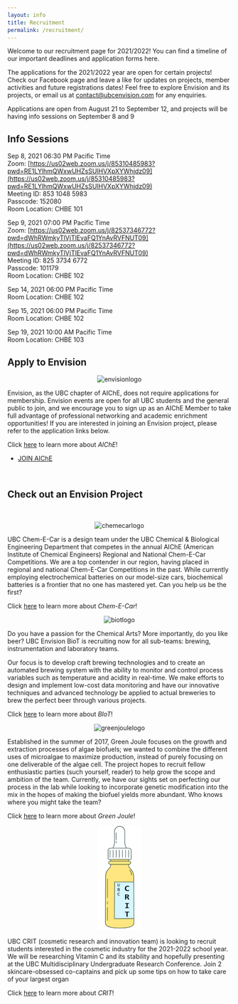 ```yaml
---
layout: info
title: Recruitment
permalink: /recruitment/
---
```


Welcome to our recruitment page for 2021/2022! You can find a timeline of our important deadlines and application forms here.  

The applications for the 2021/2022 year are open for certain projects! Check our Facebook page and leave a like for updates on projects, member activities and future registrations dates! Feel free to explore Envision and its projects, or email us at [contact@ubcenvision.com](mailto:contact@ubcenvision.com) for any enquiries.

Applications are open from August 21 to September 12, and projects will be having info sessions on September 8 and 9

## Info Sessions

Sep 8, 2021 06:30 PM Pacific Time  
Zoom: [https://us02web.zoom.us/j/85310485983?pwd=RE1LYlhmQWxwUHZsSUlHVXpXYWhjdz09](https://us02web.zoom.us/j/85310485983?pwd=RE1LYlhmQWxwUHZsSUlHVXpXYWhjdz09)  
Meeting ID: 853 1048 5983  
Passcode: 152080  
Room Location: CHBE 101

Sep 9, 2021 07:00 PM Pacific Time   
Zoom: [https://us02web.zoom.us/j/82537346772?pwd=dWhRWmkyTlVjTlEvaFQ1YnAvRVFNUT09](https://us02web.zoom.us/j/82537346772?pwd=dWhRWmkyTlVjTlEvaFQ1YnAvRVFNUT09)  
Meeting ID: 825 3734 6772  
Passcode: 101179  
Room Location: CHBE 102

Sep 14, 2021 06:00 PM Pacific Time   
Room Location: CHBE 102

Sep 15, 2021 06:00 PM Pacific Time   
Room Location: CHBE 102

Sep 19, 2021 10:00 AM Pacific Time  
Room Location: CHBE 103



<!--
## Recruitment Timeline

<div class="timeline">
  <link rel="stylesheet" href="/assets/css/timeline.css">
    <div class="container left">
      <div class="timelinecontent">
        <h2>August 26</h2>
        <p>Applications for Envision and Envision projects open</p>
      </div>
    </div>
    <div class="container right">
      <div class="timelinecontent">
        <h2>September 3</h2>
        <p>Come check out our booth on Imagine day</p>
      </div>
    </div>
    <div class="container left">
      <div class="timelinecontent">
        <h2>September 5</h2>
        <p>Envision Info Session, 6pm at CHBE 103 (free pizza included!)</p>
      </div>
    </div>
     <div class="container right">
      <div class="timelinecontent">
        <h2>September 7</h2>
        <p>Envision Info Session, 1pm at CHBE 103 (free pizza included!)</p>
      </div>
    </div>
    <div class="container left">
      <div class="timelinecontent">
        <h2>September 11</h2>
        <p>Applications for Envision projects close</p>
      </div>
    </div>
    <div class="container right">
      <div class="timelinecontent">
        <h2>September 13-16</h2>
        <p>Interviews for Envision projects</p>
      </div>
    </div>
    <div class="container left">
      <div class="timelinecontent">
        <h2>September 16</h2>
        <p>Final decision about project members</p>
      </div>
    </div>
</div>
-->

## Apply to Envision

<!--Envision-->

<div align="center"><img src="/assets/images/envision.png" width="55%" left="50%" alt="envisionlogo"></div>

<!--
Because Envision is a student chapter under the American Institute of Chemical Engineers (AIChE), we require new applicants to either **apply for AIChE student membership** or **renew their existing AIChE student membership for 2019** before applying for Envision membership. It only takes a few minutes to sign up and it's FREE! Registration to be part of Envision teams is now open! You can find the links to the applications below. Please note that you must also apply for Envision if you plan on joining our projects.
-->

Envision, as the UBC chapter of AIChE, does not require applications for membership. Envision events are open for all UBC students and the general public to join, and we encourage you to sign up as an AIChE Member to take full advantage of professional networking and academic enrichment opportunities! If you are interested in joining an Envision project, please refer to the application links below. 

Click [here](https://www.aiche.org/community/membership/benefits) to learn more about _AIChE_!

<ul class="actions">
	<li><a href="https://www.aiche.org/community/membership" class="button medium wide">JOIN AIChE</a></li>
</ul>


<!--
Click [here](http://www.ubcenvision.com/about/) to learn more about _Envision_!  

<ul class="actions">
	<li><a href="https://ubc.ca1.qualtrics.com/jfe/form/SV_82idkRnBb9pWRZX" class="button medium wide">APPLY TO ENVISION</a></li>
</ul>
-->

<br>

## Check out an Envision Project

<br>

<a name="CHEM-E-CAR"></a>
<div align="center"><img src="/assets/images/recruitment/chemecar.png" alt="chemecarlogo" left="50%" width= "30%" height= "auto"></div>
      
  UBC Chem-E-Car is a design team under the UBC Chemical & Biological Engineering Department that competes in the annual AIChE (American Institute of Chemical Engineers) Regional and National Chem-E-Car Competitions. We are a top contender in our region, having placed in regional and national Chem-E-Car Competitions in the past. While currently employing electrochemical batteries on our model-size cars, biochemical batteries is a frontier that no one has mastered yet. Can you help us be the first?

Click [here](/chemecar/) to learn more about _Chem-E-Car_!

<!--
  We are currently accepting applications for all sub-teams from August 22nd to September 14th 2020. 
  Contact [chemecar@ubcenvision.com](mailto:chemecar@ubcenvision.com) if you have any questions!

<ul class="actions">
	<li><a href="https://ubc.ca1.qualtrics.com/jfe/form/SV_cvvfQmfCvT5aJdX" class="button medium wide">APPLY TO CHEM-E-CAR</a></li>
</ul>
-->

<!--AgroBot-->
<!--
<div align="center"><img src="/assets/images/recruitment/agrobotofficiallogo.JPG" alt="agrobotlogo" width="30%" height="auto"></div>
  A new addition to the Envision project line-up, the team behind AgroBot hope to innovate the way we supply our societies with food. The secret fuel behind economic, social and physical growth, the team is always on the lookout for enthusiastic peers to help realize the revolution of agriculture that is just on the horizon. To the budding engineers and scientists joining, just don't try to Skynet the whole process, shall we?

Click [here](http://www.ubcenvision.com/agrobot/) to learn more about _AgroBot_!
-->
<!--
<ul class="actions">
	<li><a href="https://ubc.ca1.qualtrics.com/jfe/form/SV_5BDOYaSDWVUm1kV" class="button medium wide">APPLY TO AGROBOT</a></li>
</ul>
-->

<a name="BIOT"></a>
<div align="center"><img src="/assets/images/recruitment/biot.png" alt="biotlogo" width="20%" height="auto"></div>
 
  Do you have a passion for the Chemical Arts? More importantly, do you like beer? UBC Envision BioT is recruiting now for all sub-teams: brewing, instrumentation and laboratory teams.

  Our focus is to develop craft brewing technologies and to create an automated brewing system with the ability to monitor and control process variables such as temperature and acidity in real-time. We make efforts to design and implement low-cost data monitoring and have our innovative techniques and advanced technology be applied to actual breweries to brew the perfect beer through various projects.

Click [here](/beer/) to learn more about _BIoT_!

<!--
  We are now accepting applications for all sub-teams from August 25th to September 14th 2020.
  If you have any questions about recruiting, or want to talk about beer, feel free to contact [biot@ubcenvision.com](mailto:biot@ubcenvision.com).

<ul class="actions">
	<li><a href="https://ubc.ca1.qualtrics.com/jfe/form/SV_e4e3qHw9IaUYraZ" class="button medium wide">APPLY TO BIOT</a></li>
</ul>
-->

<a name="GreenJoule"></a>
<div align="center"><img src= "/assets/images/recruitment/greenjoule.png" alt="greenjoulelogo" width= "20%" left = "50%" height= "auto"></div>
      
  Established in the summer of 2017, Green Joule focuses on the growth and extraction processes of algae biofuels; we wanted to combine the different uses of microalgae to maximize production, instead of purely focusing on one deliverable of the algae cell. The project hopes to recruit fellow enthusiastic parties (such yourself, reader) to help grow the scope and ambition of the team. Currently, we have our sights set on perfecting our process in the lab while looking to incorporate genetic modification into the mix in the hopes of making the biofuel yields more abundant. Who knows where you might take the team?

Click [here](/greenjoule/) to learn more about _Green Joule_!

<!--
  We are now accepting applications from September 1st to September 14th 2020.
  If you have any questions about recruiting, feel free to contact [greenjoule@ubcenvision.com](mailto:greenjoule@ubcenvision.com).

<ul class="actions">
	<li><a href="https://ubc.ca1.qualtrics.com/jfe/form/SV_2hj52S3Wbl9ztc1" class="button medium wide">APPLY TO GREEN JOULE</a></li>
</ul>
-->

<a name="CRIT"></a>
<div align="center"><img src="/assets/images/CosmeticProjectLogo1.png" alt="critlogo" width="20%" height="auto"></div>
 
  UBC CRIT (cosmetic research and innovation team) is looking to recruit students interested in the cosmetic industry for the 2021-2022 school year. We will be researching Vitamin C and its stability and hopefully presenting at the UBC Multidisciplinary Undergraduate Research Conference. Join 2 skincare-obsessed co-captains and pick up some tips on how to take care of your largest organ

Click [here](/CRIT/) to learn more about _CRIT_!